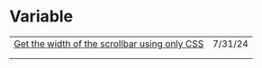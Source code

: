 # Variable

|                                                                                                                                      |         |
| ------------------------------------------------------------------------------------------------------------------------------------ | ------- |
| [Get the width of the scrollbar using only CSS](https://app.daily.dev/posts/get-the-width-of-the-scrollbar-using-only-css-kewwlthha) | 7/31/24 |
|                                                                                                                                      |         |
|                                                                                                                                      |         |
